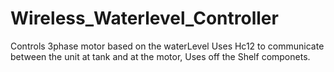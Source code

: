 # Wireless_Waterlevel_Controller
Controls 3phase motor based on the waterLevel
Uses Hc12 to communicate between the unit at tank and at the motor,
Uses off the Shelf componets.
